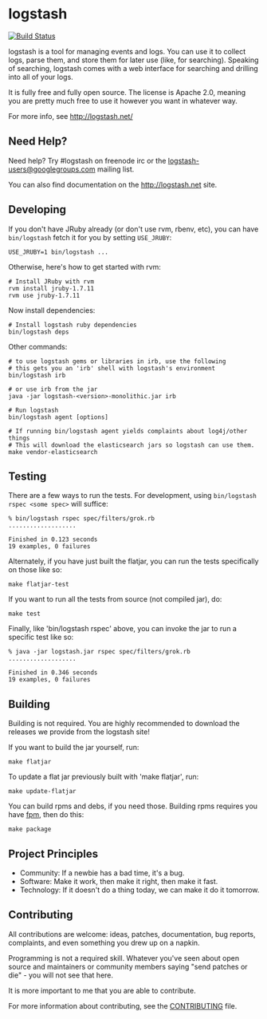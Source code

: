 # logstash

[![Build Status](https://secure.travis-ci.org/logstash/logstash.png)](http://travis-ci.org/logstash/logstash)

logstash is a tool for managing events and logs. You can use it to collect
logs, parse them, and store them for later use (like, for searching). Speaking
of searching, logstash comes with a web interface for searching and drilling
into all of your logs.

It is fully free and fully open source. The license is Apache 2.0, meaning you
are pretty much free to use it however you want in whatever way.

For more info, see <http://logstash.net/>

## Need Help?

Need help? Try #logstash on freenode irc or the logstash-users@googlegroups.com
mailing list.

You can also find documentation on the <http://logstash.net> site.

## Developing

If you don't have JRuby already (or don't use rvm, rbenv, etc), you can have `bin/logstash` fetch it for you by setting `USE_JRUBY`:

    USE_JRUBY=1 bin/logstash ...

Otherwise, here's how to get started with rvm: 

    # Install JRuby with rvm
    rvm install jruby-1.7.11
    rvm use jruby-1.7.11

Now install dependencies:

    # Install logstash ruby dependencies
    bin/logstash deps

Other commands:

    # to use logstash gems or libraries in irb, use the following
    # this gets you an 'irb' shell with logstash's environment
    bin/logstash irb

    # or use irb from the jar
    java -jar logstash-<version>-monolithic.jar irb

    # Run logstash
    bin/logstash agent [options]
    
    # If running bin/logstash agent yields complaints about log4j/other things
    # This will download the elasticsearch jars so logstash can use them.
    make vendor-elasticsearch

## Testing

There are a few ways to run the tests. For development, using `bin/logstash
rspec <some spec>` will suffice:

    % bin/logstash rspec spec/filters/grok.rb 
    ...................

    Finished in 0.123 seconds
    19 examples, 0 failures

Alternately, if you have just built the flatjar, you can run the tests
specifically on those like so:

    make flatjar-test

If you want to run all the tests from source (not compiled jar), do:

    make test

Finally, like 'bin/logstash rspec' above, you can invoke the jar to run a
specific test like so:

    % java -jar logstash.jar rspec spec/filters/grok.rb
    ...................

    Finished in 0.346 seconds
    19 examples, 0 failures

## Building

Building is not required. You are highly recommended to download the releases
we provide from the logstash site!

If you want to build the jar yourself, run:

    make flatjar

To update a flat jar previously built with 'make flatjar', run:

    make update-flatjar


You can build rpms and debs, if you need those. Building rpms requires you have [fpm](https://github.com/jordansissel/fpm), then do this:

    make package

## Project Principles

* Community: If a newbie has a bad time, it's a bug.
* Software: Make it work, then make it right, then make it fast.
* Technology: If it doesn't do a thing today, we can make it do it tomorrow.

## Contributing

All contributions are welcome: ideas, patches, documentation, bug reports,
complaints, and even something you drew up on a napkin.

Programming is not a required skill. Whatever you've seen about open source and
maintainers or community members  saying "send patches or die" - you will not
see that here.

It is more important to me that you are able to contribute.

For more information about contributing, see the
[CONTRIBUTING](CONTRIBUTING.md) file.
